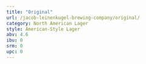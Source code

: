 ```yaml
---
title: "Original"
url: /jacob-leinenkugel-brewing-company/original/
category: North American Lager
style: American-Style Lager
abv: 4.6
ibu: 0
srm: 0
upc: 0
---
```


